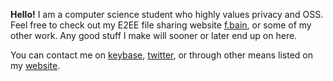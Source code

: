 **Hello!** I am a computer science student who highly values privacy and OSS.
Feel free to check out my E2EE file sharing website [f.bain](https://f.bain.cz/),
or some of my other work. Any good stuff I make will sooner or later
end up on here.

You can contact me on [keybase](https://keybase.io/bain3), [twitter](https://twitter.com/bain3_), or through other means listed on my [website](https://bain.cz/).
